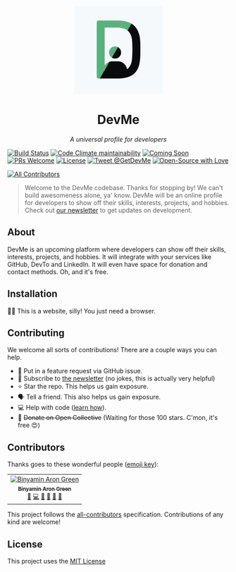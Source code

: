 <p align="center">
  <img src="https://github.com/GreenhouseTech/DevMe/blob/master/assets/logo.png" alt="DevMe Logo" width="200px" height="200px">
</p>

<h1 align="center">DevMe</h1>
<p align="center"><i>A universal profile for developers</i></p>

[![Build Status](https://img.shields.io/travis/GreenhouseTech/DevMe/master.svg?style=flat-square)](https://travis-ci.org/GreenhouseTech/DevMe)
[![Code Climate maintainability](https://img.shields.io/codeclimate/maintainability/GreenhouseTech/DevMe?logo=code-climate&style=flat-square)](https://codeclimate.com/github/GreenhouseTech/DevMe/maintainability)
[![Coming Soon](https://img.shields.io/badge/Status-Coming%20Soon!-58B27D.svg?style=flat-square)](https://binyam.in/devme)
[![PRs Welcome](https://img.shields.io/badge/PRs-welcome-brightgreen.svg?style=flat-square)](http://makeapullrequest.com)
[![License](https://img.shields.io/github/license/greenhousetech/devme.svg?style=flat-square)](https://github.com/greenhousetech/devme/blob/master/license.md)
[![Tweet @GetDevMe](https://img.shields.io/badge/Twitter-@GetDevMe-55acee.svg?logo=twitter&logoColor=55acee&style=flat-square)](https://twitter.com/getdevme)
[![Open-Source with Love](https://img.shields.io/badge/Open%20Source-with%20❤-d15d27.svg?style=flat-square&labelColor=e36d25&logoColor=white&logo=open-source-initiative)](https://opensource.org/)

<!-- ALL-CONTRIBUTORS-BADGE:START - Do not remove or modify this section -->
[![All Contributors](https://img.shields.io/badge/all_contributors-1-orange.svg?style=flat-square)](#contributors)
<!-- ALL-CONTRIBUTORS-BADGE:END -->

> Welcome to the DevMe codebase. Thanks for stopping by! We can't build awesomeness alone, ya' know. DevMe will be an online profile for developers to show off their skills, interests, projects, and hobbies. Check out [our newsletter](https://getdevme.com/newsletter) to get updates on development.

## About
DevMe is an upcoming platform where developers can show off their skills, interests, projects, and hobbies. It will integrate with your services like GitHub, DevTo and LinkedIn. It will even have space for donation and contact methods. Oh, and it's free.

## Installation
:woman_facepalming: This is a website, silly! You just need a browser.

## Contributing
We welcome all sorts of contributions! There are a couple ways you can help.
- :arrow_up_small: Put in a feature request via GitHub issue.
- :e-mail: Subscribe to [the newsletter](https://tinyletter.com/devme) (no jokes, this is actually very helpful)
- :star: Star the repo. This helps us gain exposure.
- :speaking_head: Tell a friend. This also helps us gain exposure.
- :computer: Help with code ([learn how](https://github.com/greenhousetech/devme/blob/master/contributing.md)).
- :money_with_wings: ~~Donate on Open Collective~~ (Waiting for those 100 stars. C'mon, it's free :heart_eyes:)

## Contributors
Thanks goes to these wonderful people ([emoji key](https://allcontributors.org/docs/en/emoji-key)):
<!-- ALL-CONTRIBUTORS-LIST:START -->
<!-- prettier-ignore-start -->
<!-- markdownlint-disable -->
<table>
  <tr>
    <td align="center"><a href="https://binyam.in"><img src="https://avatars3.githubusercontent.com/u/39805353?v=4" width="100px;" alt="Binyamin Aron Green"/><br /><sub><b>Binyamin Aron Green</b></sub></a><br /><a href="#design-b3u" title="Design">🎨</a> <a href="https://github.com/GreenhouseTech/DevMe/commits?author=b3u" title="Code">💻</a> <a href="#ideas-b3u" title="Ideas, Planning, & Feedback">🤔</a> <a href="#projectManagement-b3u" title="Project Management">📆</a> <a href="#business-b3u" title="Business development">💼</a> <a href="#maintenance-b3u" title="Maintenance">🚧</a></td>
  </tr>
</table>

<!-- markdownlint-enable -->
<!-- prettier-ignore-end -->
<!-- ALL-CONTRIBUTORS-LIST:END -->
This project follows the [all-contributors](https://allcontributors.org/) specification. Contributions of any kind are welcome!


## License
This project uses the [MIT License](https://github.com/greenhousetech/devme/blob/master/license.md)
